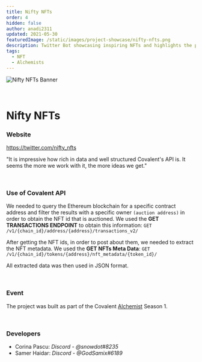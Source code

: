 ```yaml
---
title: Nifty NFTs
order: 4
hidden: false
author: anadi2311
updated: 2021-05-30
featuredImage: /static/images/project-showcase/nifty-nfts.png
description: Twitter Bot showcasing inspiring NFTs and highlights the power of Covalent's API!
tags:
  - NFT
  - Alchemists
---
```


![Nifty NFTs Banner](/static/images/project-showcase/nifty-nfts.png)

&nbsp;
# Nifty NFTs

### Website
https://twitter.com/nifty_nfts

<Aside>

"It is impressive how rich in data and well structured Covalent's API is. It seems the more we work with it, the more ideas we get."

</Aside>

&nbsp;
### Use of Covalent API
We needed to query the Ethereum blockchain for a specific contract address and filter the results with a specific owner `(auction address)` in order to obtain the NFT id that is auctioned. We used the **GET TRANSACTIONS ENDPOINT** to obtain this information: `GET /v1/{chain_id}/address/{address}/transactions_v2/`

After getting the NFT ids, in order to post about them, we needed to extract the NFT metadata. We used the **GET NFTs Meta Data**:
`GET /v1/{chain_id}/tokens/{address}/nft_metadata/{token_id}/`

All extracted data was then used in JSON format.

&nbsp;
### Event
The project was built as part of the Covalent [Alchemist](https://www.covalenthq.com/ambassador/) Season 1.

&nbsp;
### Developers

- Corina Pascu: *Discord - @snowdot#8235*
- Samer Haidar: *Discord - @GodSamix#6189*

